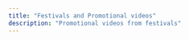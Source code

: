 ```yaml
---
title: "Festivals and Promotional videos"
description: "Promotional videos from festivals"
---
```


